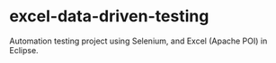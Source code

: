 # excel-data-driven-testing
Automation testing project using Selenium, and Excel (Apache POI) in Eclipse.
